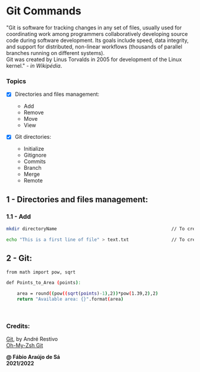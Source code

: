 # Git Commands

"Git is software for tracking changes in any set of files, usually used for coordinating work among programmers collaboratively developing source code during software development. Its goals include speed, data integrity, and support for distributed, non-linear workflows (thousands of parallel branches running on different systems). <br>
Git was created by Linus Torvalds in 2005 for development of the Linux kernel." - *in Wikipédia*. <br>

### Topics
- [X] Directories and files management:
  - Add
  - Remove
  - Move
  - View

- [X] Git directories:
  - Initialize
  - Gitignore
  - Commits
  - Branch
  - Merge
  - Remote

## 1 - Directories and files management: <br>

### 1.1 - Add

```bash
mkdir directoryName                                           // To create a folder

echo "This is a first line of file" > text.txt                // To create and write in a text file 
```

## 2 - Git: <br>   


```bash
from math import pow, sqrt

def Points_to_Area (points):

    area = round((pow((sqrt(points)-1),2))*pow(1.39,2),2)
    return "Available area: {}".format(area)
```
<br>

### Credits: <br>
[Git](https://web.fe.up.pt/~arestivo/presentation/git/#1), by André Restivo <br>
[Oh-My-Zsh Git](https://kapeli.com/cheat_sheets/Oh-My-Zsh_Git.docset/Contents/Resources/Documents/index) <br>

**@ Fábio Araújo de Sá** <br/>
**2021/2022**